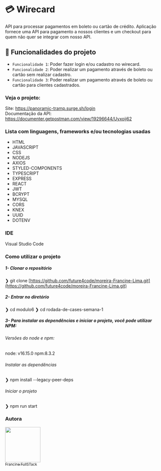 # 💳 Wirecard
API para processar pagamentos em boleto ou cartão de crédito.
Aplicação fornece uma API para pagamento a nossos clientes e um checkout para quem não quer se integrar com nosso API.

## :hammer: Funcionalidades do projeto
- `Funcionalidade 1`: Poder fazer login e/ou cadastro no wirecard.
- `Funcionalidade 2`: Poder realizar um pagamento através de boleto ou cartão sem realizar cadastro.
- `Funcionalidade 3`: Poder realizar um pagamento através de boleto ou cartão para clientes cadastrados.

### Veja o projeto: 
Site: https://panoramic-tramp.surge.sh/login </br>
Documentação da API: https://documenter.getpostman.com/view/19296644/Uyxoij62


 ### Lista com linguagens, frameworks e/ou tecnologias usadas
- HTML
- JAVASCRIPT
- CSS
- NODEJS
- AXIOS
- STYLED-COMPONENTS
- TYPESCRIPT
- EXPRESS
- REACT
- JWT
- BCRYPT
- MYSQL
- CORS
- KNEX
- UUID
- DOTENV



### IDE
Visual Studio Code

### Como utilizar o projeto

##### 1- Clonar o repositório

  ❯ git clone [https://github.com/future4code/moreira-Francine-Lima.git](https://github.com/future4code/moreira-Francine-Lima.git)

  ##### 2- Entrar no diretório
  ❯ cd modulo6
  ❯ cd rodada-de-cases-semana-1

##### 3- Para instalar as dependências e iniciar o projeto, você pode utilizar NPM:
  ###### Versões do node e npm:
  node: v16.15.0
  npm:8.3.2

 ###### Instalar as dependências
  ❯ npm install --legacy-peer-deps

 ###### Iniciar o projeto
  ❯ npm run start


### Autora

 [<img src="https://avatars.githubusercontent.com/u/94610559?v=4" width=115/><br><sub>Francine FullSTack</sub>](https://github.com/francine1919)
